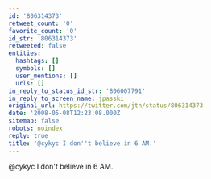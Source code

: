 ```yaml
---
id: '806314373'
retweet_count: '0'
favorite_count: '0'
id_str: '806314373'
retweeted: false
entities:
  hashtags: []
  symbols: []
  user_mentions: []
  urls: []
in_reply_to_status_id_str: '806007791'
in_reply_to_screen_name: jpasski
original_url: https://twitter.com/jth/status/806314373
date: '2008-05-08T12:23:08.000Z'
sitemap: false
robots: noindex
reply: true
title: '@cykyc I don''t believe in 6 AM.'
---
```


@cykyc I don't believe in 6 AM.